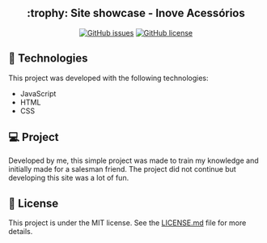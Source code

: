 <h2 align="Center">
  :trophy: Site showcase - Inove Acessórios 
</h2>

<div align="Center">
  
  [![GitHub issues](https://img.shields.io/github/issues/antonio-moreira-prog/Login-Responsivo)](https://github.com/antonio-moreira-prog/Login-Responsivo/issues)
  [![GitHub license](https://img.shields.io/github/license/antonio-moreira-prog/Login-Responsivo)](https://github.com/antonio-moreira-prog/Login-Responsivo/blob/main/LICENSE)
  
</div>

## :rocket: Technologies
This project was developed with the following technologies:

- JavaScript
- HTML
- CSS

## :computer: Project
Developed by me, this simple project was made to train my knowledge and initially made for a salesman friend.
The project did not continue but developing this site was a lot of fun.

## :scroll: License
This project is under the MIT license. See the [LICENSE.md] file for more details.

[//]: #
[ LICENSE.md ]: https://github.com/antonio-moreira-prog/Site-Inove/blob/main/LICENSE
